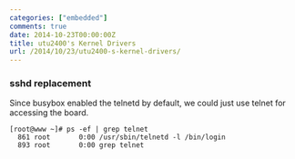 ```yaml
---
categories: ["embedded"]
comments: true
date: 2014-10-23T00:00:00Z
title: utu2400's Kernel Drivers
url: /2014/10/23/utu2400-s-kernel-drivers/
---
```


### sshd replacement
Since busybox enabled the telnetd by default, we could just use telnet for accessing the board.    

```
[root@www ~]# ps -ef | grep telnet
  861 root       0:00 /usr/sbin/telnetd -l /bin/login
  893 root       0:00 grep telnet

```
### 

